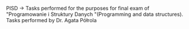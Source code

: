 PISD -> Tasks performed for the purposes for final exam of "Programowanie i Struktury Danych "(Programming and data structures). Tasks performed by Dr. Agata Półrola
